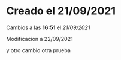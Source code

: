 # Creado el 21/09/2021

Cambios a las **16:51** el *21/09/2021*

Modificacion a 22/09/2021

y otro cambio otra prueba
